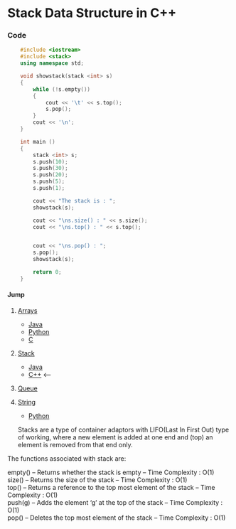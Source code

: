# Stack Data Structure in C++

### Code

```c++
    #include <iostream> 
    #include <stack> 
    using namespace std; 

    void showstack(stack <int> s) 
    { 
        while (!s.empty()) 
        { 
            cout << '\t' << s.top(); 
            s.pop(); 
        } 
        cout << '\n'; 
    } 

    int main () 
    { 
        stack <int> s; 
        s.push(10); 
        s.push(30); 
        s.push(20); 
        s.push(5); 
        s.push(1); 

        cout << "The stack is : "; 
        showstack(s); 

        cout << "\ns.size() : " << s.size(); 
        cout << "\ns.top() : " << s.top(); 


        cout << "\ns.pop() : "; 
        s.pop(); 
        showstack(s); 

        return 0; 
    } 
```
#### Jump
1. [Arrays](https://github.com/kaweendras/Data-Structures/tree/master/Arrays) 
    - [Java](https://github.com/kaweendras/Data-Structures/tree/master/Arrays/Java)
    - [Python](https://github.com/kaweendras/Data-Structures/tree/master/Arrays/Python)
    - [C](https://github.com/kaweendras/Data-Structures/tree/master/Arrays/C)
2. [Stack](https://github.com/kaweendras/Data-Structures/tree/master/Stack) 
    - [Java](https://github.com/kaweendras/Data-Structures/tree/master/Stack/Java) 
    - [C++](https://github.com/kaweendras/Data-Structures/tree/master/Stack/C++) <--
3. [Queue](https://github.com/kaweendras/Data-Structures/tree/master/Queue) 
4. [String](https://github.com/kaweendras/Data-Structures/tree/master/String) 
    - [Python](https://github.com/kaweendras/Data-Structures/tree/master/String/Python)


    Stacks are a type of container adaptors with LIFO(Last In First Out) type of working, where a new element is added at one end and (top) an element is removed from that end only.
 
The functions associated with stack are:

empty() – Returns whether the stack is empty – Time Complexity : O(1) </br>
size() – Returns the size of the stack – Time Complexity : O(1) </br>
top() – Returns a reference to the top most element of the stack – Time Complexity : O(1) </br>
push(g) – Adds the element ‘g’ at the top of the stack – Time Complexity : O(1) </br>
pop() – Deletes the top most element of the stack – Time Complexity : O(1)</br>
